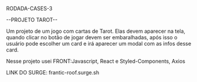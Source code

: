 RODADA-CASES-3

--PROJETO TAROT--

Um projeto de um jogo com cartas de Tarot. Elas devem aparecer na tela, quando clicar no botão de jogar devem ser embaralhadas, após isso o usuário pode escolher um card e irá aparecer um modal com as infos desse card.

Nesse projeto usei FRONT:Javascript, React e Styled-Components, Axios

LINK DO SURGE: frantic-roof.surge.sh
